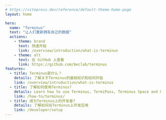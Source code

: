 ```yaml
---
# https://vitepress.dev/reference/default-theme-home-page
layout: home

hero:
  name: "Terminus"
  text: "让人们重新拥有自己的数据"
  actions:
    - theme: brand
      text: 快速开始
      link: /overview/introduction/what-is-terminus
    - theme: alt
      text: 在 GitHub 上查看
      link: https://github.com/beclab/terminus
features:
  - title: Terminus是什么？
    details: 了解关于Terminus的基础知识和如何开始
    link: /overview/introduction/what-is-terminus
  - title: 了解如何使用Terminus?
    details: Learn how to use Terminus, TermiPass, Terminus Space and Otmoic.
    link: /how-to/terminus/
  - title: 成为Terminus上的开发者?
    details: 了解如何在Terminus上开发应用
    link: /developer/setup
---
```

